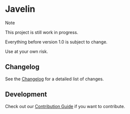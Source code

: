 # Javelin

> [!NOTE]
> This project is still work in progress.
>
> Everything before version 1.0 is subject to change.
>
> Use at your own risk.


## Changelog

See the [Changelog] for a detailed list of changes.


## Development

Check out our [Contribution Guide] if you want to contribute.


<!-- links -->

[Changelog]: docs/CHANGELOG.md
[Contribution Guide]: docs/CONTRIBUTING.md
